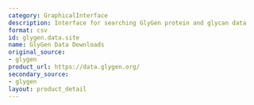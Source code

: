 ```yaml
---
category: GraphicalInterface
description: Interface for searching GlyGen protein and glycan data
format: csv
id: glygen.data.site
name: GlyGen Data Downloads
original_source:
- glygen
product_url: https://data.glygen.org/
secondary_source:
- glygen
layout: product_detail
---
```

